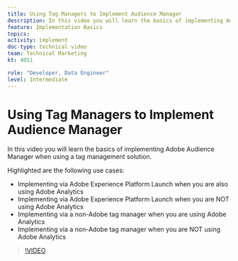```yaml
---
title: Using Tag Managers to Implement Audience Manager
description: In this video you will learn the basics of implementing Adobe Audience Manager when using a tag management solution.
feature: Implementation Basics
topics: 
activity: implement
doc-type: technical video
team: Technical Marketing
kt: 4051

role: "Developer, Data Engineer"
level: Intermediate
---
```


# Using Tag Managers to Implement Audience Manager

In this video you will learn the basics of implementing Adobe Audience Manager when using a tag management solution.

Highlighted are the following use cases:

* Implementing via Adobe Experience Platform Launch when you are also using Adobe Analytics
* Implementing via Adobe Experience Platform Launch when you are NOT using Adobe Analytics
* Implementing via a non-Adobe tag manager when you are using Adobe Analytics
* Implementing via a non-Adobe tag manager when you are NOT using Adobe Analytics

>[!VIDEO](https://video.tv.adobe.com/v/29964/?quality=12)
